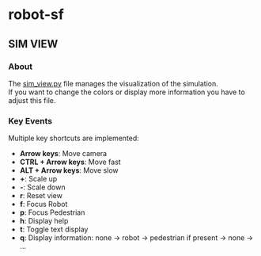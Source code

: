 # robot-sf

## SIM VIEW

### About

The [sim_view.py](../robot_sf/render/sim_view.py) file manages the visualization of the simulation.\
If you want to change the colors or display more information you have to adjust this file.

### Key Events

Multiple key shortcuts are implemented:

- **Arrow keys**: Move camera
- **CTRL + Arrow keys**: Move fast
- **ALT + Arrow keys**: Move slow
- **+**: Scale up
- **-**: Scale down
- **r**: Reset view
- **f**: Focus Robot
- **p**: Focus Pedestrian
- **h**: Display help
- **t**: Toggle text display
- **q**: Display information: none -> robot -> pedestrian if present -> none -> ...

